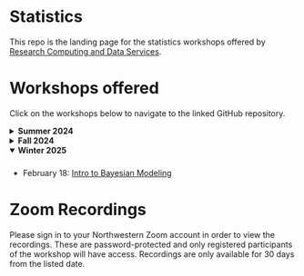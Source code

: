 # Statistics

This repo is the landing page for the statistics workshops offered by [Research Computing and Data Services](https://www.it.northwestern.edu/departments/it-services-support/research/).

# Workshops offered

Click on the workshops below to navigate to the linked GitHub repository.

<details>
  <summary><b>Summer 2024</b></summary>

  ###
* June 26: [R Statistical Modeling](https://github.com/nuitrcs/r-statistical-modeling)
    * No recording available
* July 23: [Statistical Modeling with Correlated Data](https://github.com/nuitrcs/stats_correlated_data)
    * Recording [here](https://northwestern.zoom.us/rec/share/V2ADt-Uku7pbQCR1JGZRseKJwt8eMJYn4qfNt5yAQe5h0xCvKBAdiALjZu6mNamL.eFMOMpPgdp_repXa)

</details>

<details>
  <summary><b>Fall 2024</b></summary>

  ###
* October 23: [Introduction to Statistical Power Analysis](https://github.com/nuitrcs/intro_power_analysis)
    * Recording [here](https://northwestern.zoom.us/rec/share/KJZd46pwZlHzHCXO-NbCAtqqTD4QD8f4Y1KomBPo6cg9SZ7Z_IemOK-LuEh2yNQR.ORfSzC3e82nPbxrw)

</details>

<details open>
  <summary><b>Winter 2025</b></summary>

  ###
* February 18: [Intro to Bayesian Modeling](https://github.com/nuitrcs/intro_to_bayesian_modeling)

</details>

# Zoom Recordings

Please sign in to your Northwestern Zoom account in order to view the recordings. These are password-protected and only registered participants of the workshop will have access. Recordings are only available for 30 days from the listed date.
